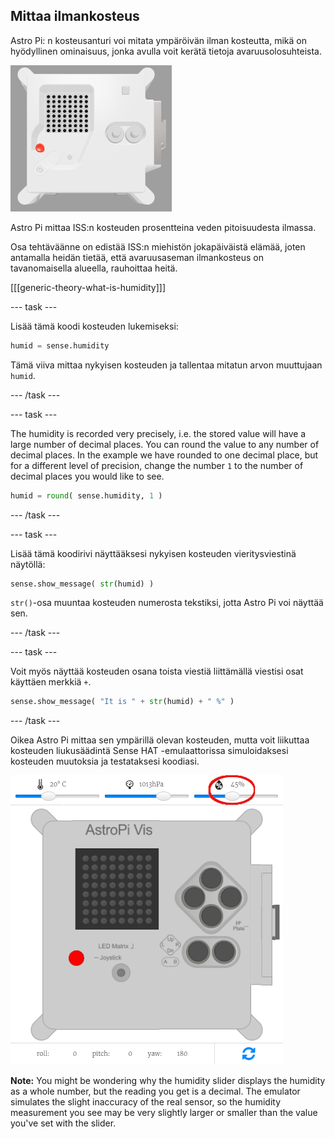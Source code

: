 ## Mittaa ilmankosteus

Astro Pi: n kosteusanturi voi mitata ympäröivän ilman kosteutta, mikä on hyödyllinen ominaisuus, jonka avulla voit kerätä tietoja avaruusolosuhteista.

![The Trinket Sense HAT emulator running a sample program which scrolls the humidity value across the LED matrix using white letters](images/M0_3.gif)

Astro Pi mittaa ISS:n kosteuden prosentteina veden pitoisuudesta ilmassa.

Osa tehtäväänne on edistää ISS:n miehistön jokapäiväistä elämää, joten antamalla heidän tietää, että avaruusaseman ilmankosteus on tavanomaisella alueella, rauhoittaa heitä.

[[[generic-theory-what-is-humidity]]]

--- task ---

Lisää tämä koodi kosteuden lukemiseksi:

```python
humid = sense.humidity
```

Tämä viiva mittaa nykyisen kosteuden ja tallentaa mitatun arvon muuttujaan `humid`.

--- /task ---

--- task ---

The humidity is recorded very precisely, i.e. the stored value will have a large number of decimal places. You can round the value to any number of decimal places. In the example we have rounded to one decimal place, but for a different level of precision, change the number `1` to the number of decimal places you would like to see.

```python
humid = round( sense.humidity, 1 )
```

--- /task ---

--- task ---

Lisää tämä koodirivi näyttääksesi nykyisen kosteuden vieritysviestinä näytöllä:

```python
sense.show_message( str(humid) )
```

`str()`-osa muuntaa kosteuden numerosta tekstiksi, jotta Astro Pi voi näyttää sen.

--- /task ---

--- task ---

Voit myös näyttää kosteuden osana toista viestiä liittämällä viestisi osat käyttäen merkkiä `+`.

```python
sense.show_message( "It is " + str(humid) + " %" )
```

--- /task ---

Oikea Astro Pi mittaa sen ympärillä olevan kosteuden, mutta voit liikuttaa kosteuden liukusäädintä Sense HAT -emulaattorissa simuloidaksesi kosteuden muutoksia ja testataksesi koodiasi.

![A labelled screenshot of the Sense HAT emulator with the code window on the left and the emulator on the right. The slider used to adjust the humidity is circled in the top right corner](images/humidity-slider.png)

**Note:** You might be wondering why the humidity slider displays the humidity as a whole number, but the reading you get is a decimal. The emulator simulates the slight inaccuracy of the real sensor, so the humidity measurement you see may be very slightly larger or smaller than the value you've set with the slider.
